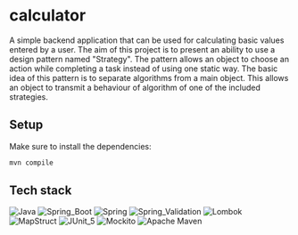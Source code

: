 # calculator

A simple backend application that can be used for calculating basic values entered by a user.
The aim of this project is to present an ability to use a design pattern named "Strategy".
The pattern allows an object to choose an action while completing a task instead of using one static way.
The basic idea of this pattern is to separate algorithms from a main object. This allows an object to
transmit a behaviour of algorithm of one of the included strategies.

## Setup

Make sure to install the dependencies:

```bash
mvn compile
```

## Tech stack

![Java](https://img.shields.io/badge/java-%23ED8B00.svg?style=for-the-badge&logo=openjdk&logoColor=white)
![Spring_Boot](https://img.shields.io/badge/spring_boot-%236DB33F.svg?style=for-the-badge&logo=spring&logoColor=white)
![Spring](https://img.shields.io/badge/spring-%236DB33F.svg?style=for-the-badge&logo=spring&logoColor=white)
![Spring_Validation](https://img.shields.io/badge/spring_validation-%236DB33F.svg?style=for-the-badge&logo=spring&logoColor=white)
![Lombok](https://img.shields.io/badge/lombok-FF0000?style=for-the-badge)
![MapStruct](https://img.shields.io/badge/mapstruct-E68417?style=for-the-badge)
![JUnit_5](https://img.shields.io/badge/junit_5-FFA500?style=for-the-badge)
![Mockito](https://img.shields.io/badge/mockito-9ACD32?style=for-the-badge)
![Apache Maven](https://img.shields.io/badge/Apache%20Maven-C71A36?style=for-the-badge&logo=Apache%20Maven&logoColor=white)